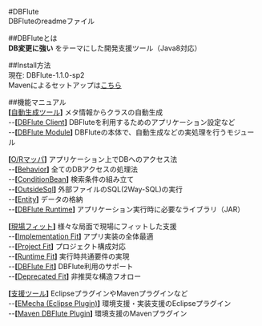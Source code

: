#DBFlute  
DBFluteのreadmeファイル

##DBFluteとは  
__DB変更に強い__ をテーマにした開発支援ツール（Java8対応）

##Install方法  
現在: DBFlute-1.1.0-sp2  
Mavenによるセットアップは[こちら](http://dbflute.seasar.org/ja/environment/setup/maven.html)

##機能マニュアル  
__[__[自動生成ツール](http://dbflute.seasar.org/ja/manual/function/generator/index.html)__]__ メタ情報からクラスの自動生成  
--__[__[DBFlute Client](http://dbflute.seasar.org/ja/manual/function/generator/client/index.html)__]__ DBFluteを利用するためのアプリケーション設定など  
--__[__[DBFlute   Module](http://dbflute.seasar.org/ja/manual/function/generator/module/index.html)__]__ DBFluteの本体で、自動生成などの実処理を行うモジュール  

__[__[O/Rマッパ](http://dbflute.seasar.org/ja/manual/function/ormapper/index.html)__]__ アプリケーション上でDBへのアクセス法  
--__[__[Behavior](http://dbflute.seasar.org/ja/manual/function/ormapper/behavior/index.html)__]__ 全てのDBアクセスの処理法  
--__[__[ConditionBean](http://dbflute.seasar.org/ja/manual/function/ormapper/behavior/index.html)__]__ 検索条件の組み立て  
--__[__[OutsideSql](http://dbflute.seasar.org/ja/manual/function/ormapper/outsidesql/index.html)__]__ 外部ファイルのSQL(2Way-SQL)の実行  
--__[__[Entity](http://dbflute.seasar.org/ja/manual/function/ormapper/entity/index.html)__]__ データの格納  
--__[__[DBFlute Runtime](http://dbflute.seasar.org/ja/manual/function/ormapper/runtime/index.html)__]__  アプリケーション実行時に必要なライブラリ（JAR）  

__[__[現場フィット](http://dbflute.seasar.org/ja/manual/function/genbafit/index.html)__]__ 様々な局面で現場にフィットした支援  
--__[__[Implementation Fit](http://dbflute.seasar.org/ja/manual/function/genbafit/implfit/index.html)__]__ アプリ実装の全体最適  
--__[__[Project Fit](http://dbflute.seasar.org/ja/manual/function/genbafit/projectfit/index.html)__]__ プロジェクト構成対応  
--__[__[Runtime Fit](http://dbflute.seasar.org/ja/manual/function/genbafit/runtimefit/index.html)__]__ 実行時共通要件の実現  
--__[__[DBFlute Fit](http://dbflute.seasar.org/ja/manual/function/genbafit/dbflutefit/index.html)__]__ DBFlute利用のサポート  
--__[__[Deprecated Fit](http://dbflute.seasar.org/ja/manual/function/genbafit/deprecatedfit/index.html)__]__ 非推奨な構造フオロー  

__[__[支援ツール](http://dbflute.seasar.org/ja/manual/function/helper/index.html)__]__ EclipseプラグインやMavenプラグインなど  
--__[__[EMecha (Eclipse Plugin)](http://dbflute.seasar.org/ja/manual/function/helper/emecha/index.html)__]__ 環境支援・実装支援のEclipseプラグイン  
--__[__[Maven DBFlute Plugin](http://dbflute.seasar.org/ja/manual/function/helper/maven/index.html)__]__ 環境支援のMavenプラグイン
